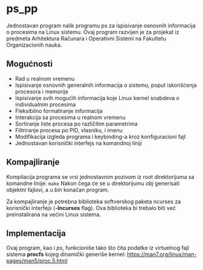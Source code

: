 # ps_pp
Jednostavan program nalik programu ps za ispisivanje osnovnih informacija o procesima na Linux sistemu.
Ovaj program razvijen je za projekat iz predmeta Arhitektura Računara i Operativni Sistemi na Fakultetu Organizacionih nauka.
## Mogućnosti
* Rad u realnom vremenu
* Ispisivanje osnovnih generalnih informacija o sistemu, poput iskorišćenja procesora i memorije
* Ispisivanje svih mogućih informacija koje Linux kernel snabdeva o individualnim procesima
* Fleksibilno formatiranje informacija
* Interakcija sa procesima u realnom vremenu
* Sortiranje liste procesa po različitim parametrima
* Filtriranje procesa po PID, vlasniku, i imenu
* Modifikacija izgleda programa i keybinding-a kroz konfiguracioni fajl
* Jednostavan korisnički interfejs na komandnoj liniji
## Kompajliranje
Kompilacija programa se vrsi jednostavnim pozivom iz root direktorijuma sa komandne linije:
```make```
Nakon čega će se u direktorijumu *obj* generisati objektni fajlovi, a u *bin* konačan program.

Za kompajliranje je potrebna biblioteka softverskog paketa ncurses za korisnički interfejs (**-lncurses** flag).
Ova biblioteka bi trebalo biti već preinstalirana na većini Linux sistema.
## Implementacija 
Ovaj program, kao i *ps*, funkcioniše tako što čita podatke iz virtuelnog fajl sistema **procfs** kojeg dinamički generiše kernel: https://man7.org/linux/man-pages/man5/proc.5.html
